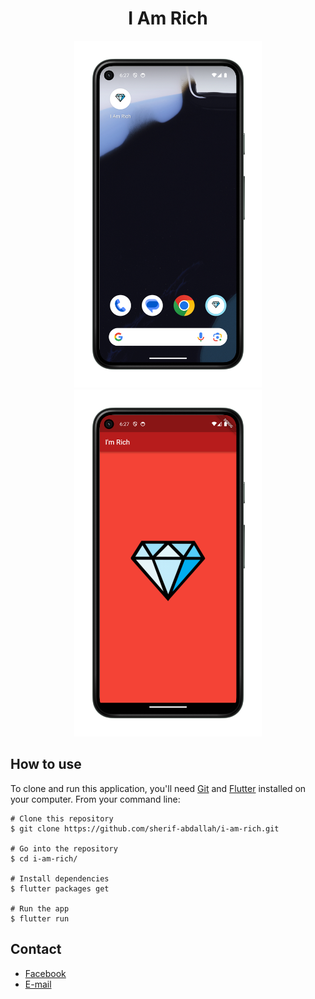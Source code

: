 
<h1 align="center">I Am Rich</h1>

<p align="center">
  <img width="300" src="images/snapshot2.png"/>
  <img width="300" src="images/snapshot1.png"/>
</p>

## How to use

To clone and run this application, you'll need [Git](https://git-scm.com/downloads) and [Flutter](https://flutter.dev/docs/get-started/install) installed on your computer. From your command line:

```
# Clone this repository
$ git clone https://github.com/sherif-abdallah/i-am-rich.git

# Go into the repository
$ cd i-am-rich/

# Install dependencies
$ flutter packages get

# Run the app
$ flutter run
```


## Contact
  - <a target="_blank" href="https://www.facebook.com/sheerif.abdullah">Facebook</a>
  - <a target="_blank" href="mailto:sherifabdalla2005@gmail.com">E-mail</a>
